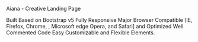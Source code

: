 Aiana - Creative Landing Page

Built Based on Bootstrap v5
Fully Responsive
Major Browser Compatible [IE, Firefox, Chrome, , Microsoft edge Opera, and Safari] and Optimized
Well Commented Code
Easy Customizable and Flexible Elements.

